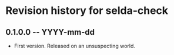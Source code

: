 # Revision history for selda-check

## 0.1.0.0 -- YYYY-mm-dd

* First version. Released on an unsuspecting world.

